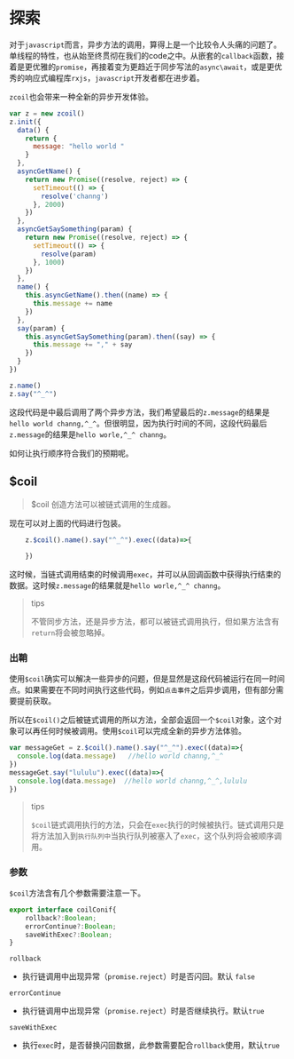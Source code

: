 # 探索

对于`javascript`而言，异步方法的调用，算得上是一个比较令人头痛的问题了。单线程的特性，也从始至终贯彻在我们的code之中。从嵌套的`callback`函数，接着是更优雅的`promise`，再接着变为更趋近于同步写法的`async\await`，或是更优秀的响应式编程库`rxjs`，`javascript`开发者都在进步着。

`zcoil`也会带来一种全新的异步开发体验。

```javascript
var z = new zcoil()
z.init({
  data() {
    return {
      message: "hello world "
    }
  },
  asyncGetName() {
    return new Promise((resolve, reject) => {
      setTimeout(() => {
        resolve('channg')
      }, 2000)
    })
  },
  asyncGetSaySomething(param) {
    return new Promise((resolve, reject) => {
      setTimeout(() => {
        resolve(param)
      }, 1000)
    })
  },
  name() {
    this.asyncGetName().then((name) => {
      this.message += name
    })
  },
  say(param) {
    this.asyncGetSaySomething(param).then((say) => {
      this.message += "," + say
    })
  }
})

z.name()
z.say("^_^")
```

这段代码是中最后调用了两个异步方法，我们希望最后的`z.message`的结果是`hello world channg,^_^`。但很明显，因为执行时间的不同，这段代码最后`z.message`的结果是`hello worle,^_^ channg`。

如何让执行顺序符合我们的预期呢。

## $coil

>$coil 创造方法可以被链式调用的生成器。

现在可以对上面的代码进行包装。

```javascript
	z.$coil().name().say("^_^").exec((data)=>{
		
	})
```

这时候，当链式调用结束的时候调用`exec`，并可以从回调函数中获得执行结束的数据。这时候`z.message`的结果就是`hello worle,^_^ channg`。

>tips
>
>不管同步方法，还是异步方法，都可以被链式调用执行，但如果方法含有`return`将会被忽略掉。

### 出鞘

使用`$coil`确实可以解决一些异步的问题，但是显然是这段代码被运行在同一时间点。如果需要在不同时间执行这些代码，例如`点击事件`之后异步调用，但有部分需要提前获取。

所以在`$coil()`之后被链式调用的所以方法，全部会返回一个`$coil`对象，这个对象可以再任何时候被调用。使用`$coil`可以完成全新的异步方法体验。

```javascript
var messageGet = z.$coil().name().say("^_^").exec((data)=>{
  console.log(data.message)   //hello world channg,^_^
})
messageGet.say("lululu").exec((data)=>{
  console.log(data.message)  //hello world channg,^_^,lululu
})
```

>tips
>
>`$coil`链式调用执行的方法，只会在`exec`执行的时候被执行。链式调用只是将方法加入到`执行队列中`当执行队列被塞入了`exec`，这个队列将会被顺序调用。

### 参数

`$coil`方法含有几个参数需要注意一下。

```javascript
export interface coilConif{
    rollback?:Boolean; 
    errorContinue?:Boolean;
    saveWithExec?:Boolean;
}
```
`rollback`  
* 执行链调用中出现异常（`promise.reject`）时是否闪回。默认 `false`

`errorContinue`
* 执行链调用中出现异常（`promise.reject`）时是否继续执行。默认`true`

`saveWithExec`
* 执行`exec`时，是否替换闪回数据，此参数需要配合`rollback`使用，默认`true`













